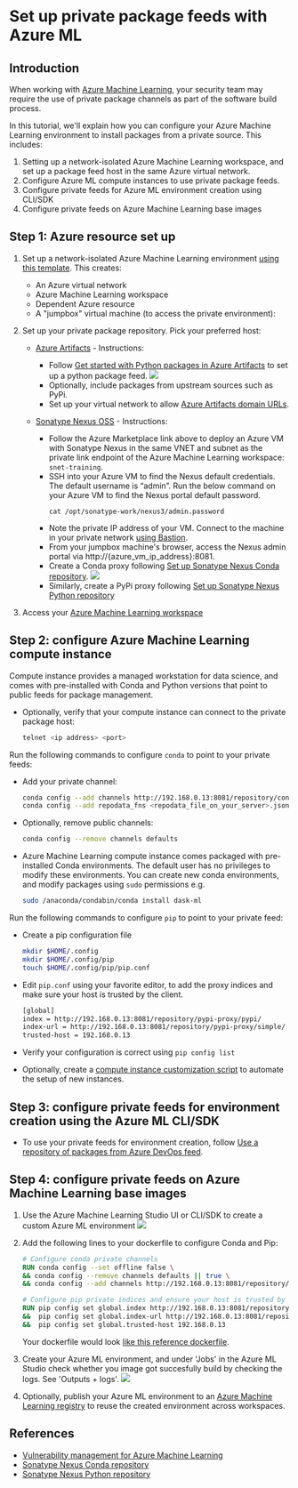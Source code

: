 # Set up private package feeds with Azure ML

## Introduction

When working with [Azure Machine Learning](https://learn.microsoft.com/en-us/azure/machine-learning/), your security team may require the use of private package channels as part of the software build process. 

In this tutorial, we'll explain how you can configure your Azure Machine Learning environment to install packages from a private source. This includes:
1. Setting up a network-isolated Azure Machine Learning workspace, and set up a package feed host in the same Azure virtual network.
1. Configure Azure ML compute instances to use private package feeds.
1. Configure private feeds for Azure ML environment creation using CLI/SDK
1. Configure private feeds on Azure Machine Learning base images

## Step 1: Azure resource set up

1. Set up a network-isolated Azure Machine Learning environment [using this template](https://github.com/Azure/azure-quickstart-templates/tree/master/quickstarts/microsoft.machinelearningservices/machine-learning-end-to-end-secure). This creates:
   
   * An Azure virtual network
   * Azure Machine Learning workspace
   * Dependent Azure resource
   * A "jumpbox" virtual machine (to access the private environment): 
		
1. Set up your private package repository. Pick your preferred host:

   * [Azure Artifacts](https://learn.microsoft.com/en-us/azure/devops/artifacts/start-using-azure-artifacts?view=azure-devops) - Instructions:

       * Follow [Get started with Python packages in Azure Artifacts](https://learn.microsoft.com/en-us/azure/devops/artifacts/quickstarts/python-packages?view=azure-devops) to set up a python package feed.
         ![](images/azure_artifacts_createfeed.png)  
       * Optionally, include packages from upstream sources such as PyPi.
       * Set up your virtual network to allow [Azure Artifacts domain URLs](https://learn.microsoft.com/en-us/azure/devops/organizations/security/allow-list-ip-url?view=azure-devops&tabs=IP-V4#azure-artifacts).

   * [Sonatype Nexus OSS](https://azuremarketplace.microsoft.com/en-in/marketplace/apps/askforcloudllc1651766049149.nexus_repository_oss_on_ubuntu_20_04_lts?tab=Overview&exp=ubp8) - Instructions:
        
        * Follow the Azure Marketplace link above to deploy an Azure VM with Sonatype Nexus in the same VNET and subnet as the private link endpoint of the Azure Machine Learning workspace: `snet-training`.
        * SSH into your Azure VM to find the Nexus default credentials. The default username is “admin”. Run the below command on your Azure VM to find the Nexus portal default password. 
          ```
          cat /opt/sonatype-work/nexus3/admin.password
          ```
        * Note the private IP address of your VM. Connect to the machine in your private network [using Bastion](https://learn.microsoft.com/en-us/azure/bastion/bastion-connect-vm-rdp-windows#rdp).
        * From your jumpbox machine's browser, access the Nexus admin portal via http://{azure_vm_ip_address}:8081.
        * Create a Conda proxy following [Set up Sonatype Nexus Conda repository](https://help.sonatype.com/repomanager3/nexus-repository-administration/formats/conda-repositories).
          ![](images/conda_proxy_created.png)  
        * Similarly, create a PyPi proxy following [Set up Sonatype Nexus Python repository](https://help.sonatype.com/repomanager3/nexus-repository-administration/formats/pypi-repositories) 


1. Access your [Azure Machine Learning workspace](http://ml.azure.com/)

## Step 2: configure Azure Machine Learning compute instance

Compute instance provides a managed workstation for data science, and comes with pre-installed with Conda and Python versions that point to public feeds for package management.

* Optionally, verify that your compute instance can connect to the private package host: 
  ```bash
  telnet <ip address> <port>
  ```

Run the following commands to configure `conda` to point to your private feeds:

* Add your private channel:
  ```bash
  conda config --add channels http://192.168.0.13:8081/repository/conda-proxy/
  conda config --add repodata_fns <repodata_file_on_your_server>.json
  ```
* Optionally, remove public channels:
  ```bash
  conda config --remove channels defaults
  ```

* Azure Machine Learning compute instance comes packaged with pre-installed Conda environments. The default user has no privileges to modify these environments. You can create new conda environments, and modify packages using `sudo` permissions e.g.
  ```bash
  sudo /anaconda/condabin/conda install dask-ml
  ```

Run the following commands to configure `pip` to point to your private feed:

* Create a pip configuration file
  ```bash
  mkdir $HOME/.config
  mkdir $HOME/.config/pip
  touch $HOME/.config/pip/pip.conf
  ```

* Edit `pip.conf` using your favorite editor, to add the proxy indices and make sure your host is trusted by the client.
  ```bash
  [global]
  index = http://192.168.0.13:8081/repository/pypi-proxy/pypi/
  index-url = http://192.168.0.13:8081/repository/pypi-proxy/simple/
  trusted-host = 192.168.0.13
  ```

* Verify your configuration is correct using `pip config list`

* Optionally, create a [compute instance customization script](https://learn.microsoft.com/en-us/azure/machine-learning/how-to-customize-compute-instance) to automate the setup of new instances.

## Step 3: configure private feeds for environment creation using the Azure ML CLI/SDK

* To use your private feeds for environment creation, follow [Use a repository of packages from Azure DevOps feed](https://learn.microsoft.com/en-us/azure/machine-learning/v1/how-to-use-private-python-packages#use-a-repository-of-packages-from-azure-devops-feed).


## Step 4: configure private feeds on Azure Machine Learning base images

1. Use the Azure Machine Learning Studio UI or CLI/SDK to create a custom Azure ML environment
   ![](images/create_azureml_environment.png)

1. Add the following lines to your dockerfile to configure Conda and Pip:
   ```dockerfile
   # Configure conda private channels
   RUN conda config --set offline false \
   && conda config --remove channels defaults || true \
   && conda config --add channels http://192.168.0.13:8081/repository/conda-proxy/main

   # Configure pip private indices and ensure your host is trusted by the client
   RUN pip config set global.index http://192.168.0.13:8081/repository/pypi-proxy/pypi/ \
   &&  pip config set global.index-url http://192.168.0.13:8081/repository/pypi-proxy/simple/ \
   &&  pip config set global.trusted-host 192.168.0.13
   ```

   Your dockerfile would look [like this reference dockerfile](example.dockerfile).

1. Create your Azure ML environment, and under 'Jobs' in the Azure ML Studio check whether you image got succesfully build by checking the logs. See 'Outputs + logs'.
   ![](images/check_image_build_logs.png)

1. Optionally, publish your Azure ML environment to an [Azure Machine Learning registry](https://learn.microsoft.com/en-us/azure/machine-learning/how-to-share-models-pipelines-across-workspaces-with-registries?tabs=cli) to reuse the created environment across workspaces.

## References

* [Vulnerability management for Azure Machine Learning](https://learn.microsoft.com/en-us/azure/machine-learning/concept-vulnerability-management)
* [Sonatype Nexus Conda repository](https://help.sonatype.com/repomanager3/nexus-repository-administration/formats/conda-repositories)
* [Sonatype Nexus Python repository](https://help.sonatype.com/repomanager3/nexus-repository-administration/formats/pypi-repositories)